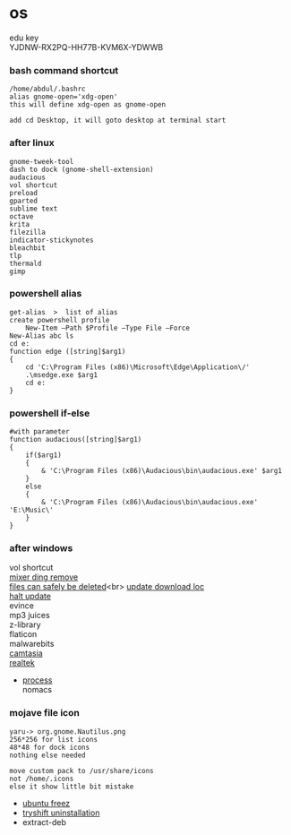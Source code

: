 # os
edu key <br>
YJDNW-RX2PQ-HH77B-KVM6X-YDWWB 


### bash command shortcut 
    /home/abdul/.bashrc
    alias gnome-open='xdg-open'
    this will define xdg-open as gnome-open

    add cd Desktop, it will goto desktop at terminal start

### after linux
    gnome-tweek-tool
    dash to dock (gnome-shell-extension)
    audacious
    vol shortcut
    preload
    gparted
    sublime text
    octave
    krita
    filezilla
    indicator-stickynotes
    bleachbit
    tlp
    thermald
    gimp

### powershell alias
    get-alias  >  list of alias 
    create powershell profile
        New-Item –Path $Profile –Type File –Force
    New-Alias abc ls
    cd e:
    function edge ([string]$arg1) 
    {
        cd 'C:\Program Files (x86)\Microsoft\Edge\Application\/'
        .\msedge.exe $arg1
        cd e:
    }
    
### powershell if-else

	#with parameter
	function audacious([string]$arg1)
	{
		if($arg1)
		{
			& 'C:\Program Files (x86)\Audacious\bin\audacious.exe' $arg1
		}
		else
		{
			& 'C:\Program Files (x86)\Audacious\bin\audacious.exe' 'E:\Music\'
		}
	}


### after windows
vol shortcut<br>
[mixer ding remove](https://www.youtube.com/watch?v=TC5q4vRplCs)<br>
[files can safely be deleted](https://thegeekpage.com/files-can-safely-delete-windows-10-save-space/#:~:text=It%20is%20completely%20safe%20delete%20the%20contents%20of,keyboard.%20A%20dialog%20box%20will%20ask%20for%20permission.)<br>
[update download loc](https://www.technig.com/delete-windows-10-update-files/#:~:text=1%20Open%20your%20File%20Explorer%20%28%20This%20PC,files%20and%20temporary%20files.%20...%20More%20items...%20)<br>
[halt update](https://www.youtube.com/watch?v=QmtGJ5UhlME)<br>
evince<br>
mp3 juices<br>
z-library<br>
flaticon<br>
malwarebits<br>
[camtasia](https://drive.google.com/drive/folders/1YFHrhBFyOHRx-qcuxdN46YYASGmXjHHz)<br>
[realtek](https://drive.google.com/drive/folders/1YFHrhBFyOHRx-qcuxdN46YYASGmXjHHz)<br>
*   [process](https://youtu.be/Sy3rH0s3-Ek)<br>
nomacs<br>

### mojave file icon
    yaru-> org.gnome.Nautilus.png
    256*256 for list icons
    48*48 for dock icons
    nothing else needed
    
    move custom pack to /usr/share/icons
    not /home/.icons
    else it show little bit mistake


* [ubuntu freez](https://askubuntu.com/questions/4408/what-should-i-do-when-ubuntu-freezes)
* [tryshift uninstallation](https://support.tryshift.com/kb/article/194-how-to-uninstall-shift/)
* extract-deb
